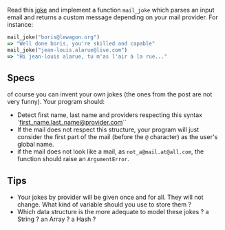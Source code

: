 Read this [joke](http://theoatmeal.com/comics/email_address) and implement a function `mail_joke` which parses an input email and returns a custom message depending on your mail provider. For instance:

```ruby
mail_joke("boris@lewagon.org")
=> "Well done boris, you're skilled and capable"
mail_joke("jean-louis.alarue@live.com")
=> "Hi jean-louis alarue, tu m'as l'air à la rue..."
```

## Specs
of course you can invent your own jokes (the ones from the post are not very funny). Your program should:
* Detect first name, last name and providers respecting this syntax `first_name.last_name@provider.com``
* If the mail does not respect this structure, your program will just consider the first part of the mail (before the `@` character) as the user's global name.
* if the mail does not look like a mail, as `not_a@mail.at@all.com`, the function should raise an `ArgumentError`.

## Tips
* Your jokes by provider will be given once and for all. They will not change. What kind of variable should you use to store them ?
* Which data structure is the more adequate to model these jokes ? a String ? an Array ? a Hash ?

